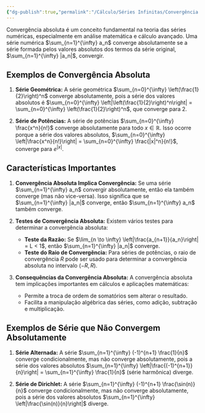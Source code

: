 ```yaml
---
{"dg-publish":true,"permalink":"/Cálculo/Séries Infinitas/Convergência Absoluta/","created":"2025-05-20T13:30:13.832-03:00"}
---
```



Convergência absoluta é um conceito fundamental na teoria das séries numéricas, especialmente em análise matemática e cálculo avançado. Uma série numérica $\sum_{n=1}^{\infty} a_n$ converge absolutamente se a série formada pelos valores absolutos dos termos da série original, $\sum_{n=1}^{\infty} |a_n|$, convergir.

## Exemplos de Convergência Absoluta

1. **Série Geométrica:**
   A série geométrica $\sum_{n=0}^{\infty} \left(\frac{1}{2}\right)^n$ converge absolutamente, pois a série dos valores absolutos é $\sum_{n=0}^{\infty} \left|\left(\frac{1}{2}\right)^n\right| = \sum_{n=0}^{\infty} \left(\frac{1}{2}\right)^n$, que converge para 2.

2. **Série de Potências:**
   A série de potências $\sum_{n=0}^{\infty} \frac{x^n}{n!}$ converge absolutamente para todo $x \in \mathbb{R}$. Isso ocorre porque a série dos valores absolutos, $\sum_{n=0}^{\infty} \left|\frac{x^n}{n!}\right| = \sum_{n=0}^{\infty} \frac{|x|^n}{n!}$, converge para $e^{|x|}$.

## Características Importantes

1. **Convergência Absoluta Implica Convergência:**
   Se uma série $\sum_{n=1}^{\infty} a_n$ convergir absolutamente, então ela também converge (mas não vice-versa). Isso significa que se $\sum_{n=1}^{\infty} |a_n|$ converge, então $\sum_{n=1}^{\infty} a_n$ também converge.

2. **Testes de Convergência Absoluta:**
   Existem vários testes para determinar a convergência absoluta:
   - **Teste da Razão:** Se $\lim_{n \to \infty} \left|\frac{a_{n+1}}{a_n}\right| = L < 1$, então $\sum_{n=1}^{\infty} |a_n|$ converge.
   - **Teste do Raio de Convergência:** Para séries de potências, o raio de convergência $R$ pode ser usado para determinar a convergência absoluta no intervalo $(-R, R)$.

3. **Consequências da Convergência Absoluta:**
   A convergência absoluta tem implicações importantes em cálculos e aplicações matemáticas:
   - Permite a troca de ordem de somatórios sem alterar o resultado.
   - Facilita a manipulação algébrica das séries, como adição, subtração e multiplicação.

## Exemplos de Série que Não Convergem Absolutamente

1. **Série Alternada:**
   A série $\sum_{n=1}^{\infty} (-1)^{n+1} \frac{1}{n}$ converge condicionalmente, mas não converge absolutamente, pois a série dos valores absolutos $\sum_{n=1}^{\infty} \left|\frac{(-1)^{n+1}}{n}\right| = \sum_{n=1}^{\infty} \frac{1}{n}$ (série harmônica) diverge.

2. **Série de Dirichlet:**
   A série $\sum_{n=1}^{\infty} (-1)^{n+1} \frac{\sin(n)}{n}$ converge condicionalmente, mas não converge absolutamente, pois a série dos valores absolutos $\sum_{n=1}^{\infty} \left|\frac{\sin(n)}{n}\right|$ diverge.
